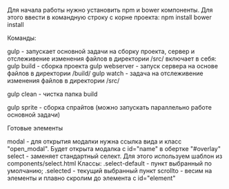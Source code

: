 Для начала работы нужно установить npm и bower компоненты. Для этого ввести в командную строку с корне проекта:
npm install
bower install

Команды:

gulp - запускает основной задачи на сборку проекта, сервер и отслеживение изменения файлов в директории /src/
    включает в себя:
    gulp build - сборка проекта
    gulp webserver - запуск сервера на основе файлов в директории /build/
    gulp watch - задача на отслеживение изменения файлов в директории /src/

gulp clean - чистка папка build

gulp sprite - сборка спрайтов (можно запускать параллельно работе основной задачи)


Готовые элементы

modal - для открытия модалки нужна ссылка вида <a href="#name"></a> и класс "open_modal". Будет открыта модалка с id="name" в обертке "#overlay"
select - заменяет стандартный селект. Для этого используем шаблон из components/select.html
Классы: .select-default - пункт выбранный по умолчанию; .selected - текущий выбранный пункт
scrollto - весим на элементы <a href="#element" class=".j-scroll-to"></a> и плавно скролим до элемента c id="element"